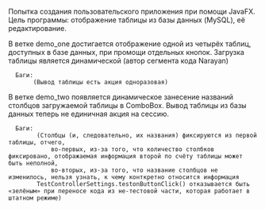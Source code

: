   Попытка создания пользовательского приложения при помощи JavaFX. 
  Цель программы: отображение таблицы из базы данных (MySQL), её редактирование. 

  В ветке demo_one достигается отображение одной из четырёх таблиц, доступных в базе данных, при промощи отдельных кнопок.
  Загрузка таблицы является динамической (автор сегмента кода Narayan)
      
      Баги: 
           (Вывод таблицы есть акция одноразовая)
           
 В ветке demo_two появляется динамическое занесение названий столбцов загружаемой таблицы в ComboBox.
 Вывод таблицы из базы данных теперь не единичная акция на сессию.

      Баги:
            (Столбцы (и, следовательно, их названия) фиксируются из первой таблицы, отчего, 
                во-первых, из-за того, что количество столбков фиксировано, отображаемая информация второй по счёту таблицы может быть неполной, 
                во-вторых, из-за того, что название столбцов не изменилось, нельзя узнать, к чему конткретно относится информация
            TestControllerSettings.testonButtonClick() отказывается быть «зелёным» при переносе кода из не-тестовой части, которая работает в штатном режиме)
